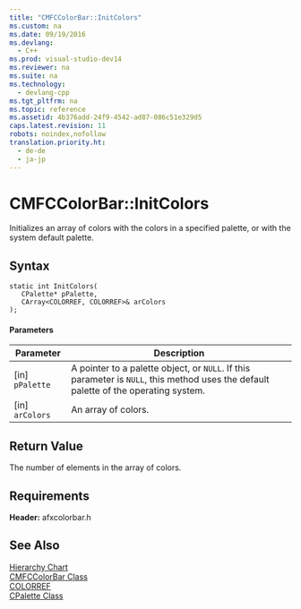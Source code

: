 ```yaml
---
title: "CMFCColorBar::InitColors"
ms.custom: na
ms.date: 09/19/2016
ms.devlang: 
  - C++
ms.prod: visual-studio-dev14
ms.reviewer: na
ms.suite: na
ms.technology: 
  - devlang-cpp
ms.tgt_pltfrm: na
ms.topic: reference
ms.assetid: 4b376add-24f9-4542-ad87-086c51e329d5
caps.latest.revision: 11
robots: noindex,nofollow
translation.priority.ht: 
  - de-de
  - ja-jp
---
```

# CMFCColorBar::InitColors
Initializes an array of colors with the colors in a specified palette, or with the system default palette.  
  
## Syntax  
  
```  
static int InitColors(  
   CPalette* pPalette,   
   CArray<COLORREF, COLORREF>& arColors  
);  
```  
  
#### Parameters  
  
|Parameter|Description|  
|---------------|-----------------|  
|[in] `pPalette`|A pointer to a palette object, or `NULL`. If this parameter is `NULL`, this method uses the default palette of the operating system.|  
|[in] `arColors`|An array of colors.|  
  
## Return Value  
 The number of elements in the array of colors.  
  
## Requirements  
 **Header:** afxcolorbar.h  
  
## See Also  
 [Hierarchy Chart](../vs140/Hierarchy-Chart.md)   
 [CMFCColorBar Class](../vs140/CMFCColorBar-Class.md)   
 [COLORREF](http://msdn.microsoft.com/library/windows/desktop/dd183449)   
 [CPalette Class](../vs140/CPalette-Class.md)